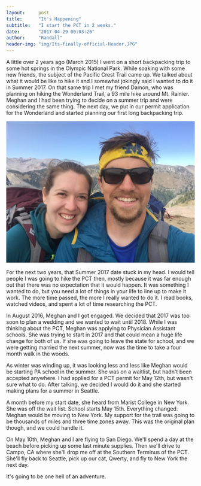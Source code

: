 ```yaml
---
layout:     post
title:      "It's Happening"
subtitle:   "I start the PCT in 2 weeks."
date:       "2017-04-29 00:03:26"
author:     "Randall"
header-img: "img/Its-finally-official-Header.JPG"
---
```


A little over 2 years ago (March 2015) I went on a short backpacking trip to some hot springs in the Olympic National Park. While soaking with some new friends, the subject of the Pacific Crest Trail came up. We talked about what it would be like to hike it and I somewhat jokingly said I wanted to do it in Summer 2017. On that same trip I met my friend Damon, who was planning on hiking the Wonderland Trail, a 93 mile hike around Mt. Rainier. Meghan and I had been trying to decide on a summer trip and were considering the same thing. The next day, we put in our permit application for the Wonderland and started planning our first long backpacking trip.

![Thru Hiking The Wonderland](/img/randallMeghanThruHikers.jpg)

For the next two years, that Summer 2017 date stuck in my head. I would tell people I was going to hike the PCT then, mostly because it was far enough out that there was no expectation that it would happen. It was something I wanted to do, but you need a lot of things in your life to line up to make it work. The more time passed, the more I really wanted to do it. I read books, watched videos, and spent a lot of time researching the PCT.

In August 2016, Meghan and I got engaged. We decided that 2017 was too soon to plan a wedding and we wanted to wait until 2018. While I was thinking about the PCT, Meghan was applying to Physician Assistant schools. She was trying to start in 2017 and that could mean a huge life change for both of us. If she was going to leave the state for school, and we were getting married the next summer, now was the time to take a four month walk in the woods.

As winter was winding up, it was looking less and less like Meghan would be starting PA school in the summer. She was on a waitlist, but hadn't been accepted anywhere. I had applied for a PCT permit for May 12th, but wasn't sure what to do. After talking, we decided I would do it and she started making plans for a summer in Seattle.

A month before my start date, she heard from Marist College in New York. She was off the wait list. School starts May 15th. Everything changed. Meghan would be moving to New York. My support for the trail was going to be thousands of miles and three time zones away. This was the original plan though, and we could handle it.

On May 10th, Meghan and I are flying to San Diego. We'll spend a day at the beach before picking up some last minute supplies. Then we'll drive to Campo, CA where she'll drop me off at the Southern Terminus of the PCT. She'll fly back to Seattle, pick up our cat, Qwerty, and fly to New York the next day.

It's going to be one hell of an adventure.
